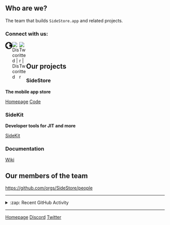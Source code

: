 <!-- 
Docs: How to use GitHub README and actions to auto-generate embedded content.
https://github.com/anuraghazra/github-readme-stats
https://www.youtube.com/watch?v=n6d4KHSKqGk
https://github.com/rahuldkjain/github-profile-readme-generator
 -->

## Who are we?

The team that builds `SideStore.app` and related projects.

### Connect with us:

<!--
[![Website](https://img.shields.io/website?label=sidestore.io&style=for-the-badge&url=https://sidestore.io)](https://sidestore.io)
[![Twitter Follow](https://img.shields.io/twitter/follow/sidestore_io?color=1DA1F2&logo=twitter&style=for-the-badge)](https://twitter.com/intent/follow?original_referer=https%3A%2F%2Fgithub.com%2Fsidestore&screen_name=sidestore)
[![GitHub Followers](https://img.shields.io/github/followers/sidestore?style=for-the-badge)]()
[![GitHub Sponsors](https://img.shields.io/github/sponsors/sidestore?style=for-the-badge
)]() 
-->

[<img align="left" alt="sidestore.io" width="22px" src="https://raw.githubusercontent.com/iconic/open-iconic/master/svg/globe.svg" />][website]
[<img align="left" alt="Discord | Discord" width="22px" src="https://cdn.jsdelivr.net/npm/simple-icons@v3/icons/discord.svg" />][discord]
[<img align="left" alt="Twitter | Twitter" width="22px" src="https://cdn.jsdelivr.net/npm/simple-icons@v3/icons/twitter.svg" />][twitter]

<br />
<br />

## Our projects

### SideStore

__The mobile app store__

[Homepage][website]
[Code][git.sidestore]

### SideKit

__Developer tools for JIT and more__

[SideKit][git.sidekit]

### Documentation

[Wiki][wiki]

## Our members of the team

https://github.com/orgs/SideStore/people

---

<details>
  <summary>:zap: Recent GitHub Activity</summary>

<!--START_SECTION:activity-->
1. 🗣 Commented on [#921](https://github.com/SideStore/SideStore/issues/921) in [SideStore/SideStore](https://github.com/SideStore/SideStore)
2. ❗️ Closed issue [#921](https://github.com/SideStore/SideStore/issues/921) in [SideStore/SideStore](https://github.com/SideStore/SideStore)
3. ❗️ Closed issue [#923](https://github.com/SideStore/SideStore/issues/923) in [SideStore/SideStore](https://github.com/SideStore/SideStore)
4. 🎉 Merged PR [#5](https://github.com/SideStore/Altcon/pull/5) in [SideStore/Altcon](https://github.com/SideStore/Altcon)
5. 🗣 Commented on [#5](https://github.com/SideStore/Altcon/issues/5) in [SideStore/Altcon](https://github.com/SideStore/Altcon)
6. 🗣 Commented on [#924](https://github.com/SideStore/SideStore/issues/924) in [SideStore/SideStore](https://github.com/SideStore/SideStore)
7. ❗️ Opened issue [#924](https://github.com/SideStore/SideStore/issues/924) in [SideStore/SideStore](https://github.com/SideStore/SideStore)
8. ❗️ Closed issue [#922](https://github.com/SideStore/SideStore/issues/922) in [SideStore/SideStore](https://github.com/SideStore/SideStore)
9. 🗣 Commented on [#922](https://github.com/SideStore/SideStore/issues/922) in [SideStore/SideStore](https://github.com/SideStore/SideStore)
10. ❗️ Opened issue [#923](https://github.com/SideStore/SideStore/issues/923) in [SideStore/SideStore](https://github.com/SideStore/SideStore)
11. 💪 Opened PR [#5](https://github.com/SideStore/Altcon/pull/5) in [SideStore/Altcon](https://github.com/SideStore/Altcon)
12. ❗️ Opened issue [#922](https://github.com/SideStore/SideStore/issues/922) in [SideStore/SideStore](https://github.com/SideStore/SideStore)
13. ❗️ Opened issue [#921](https://github.com/SideStore/SideStore/issues/921) in [SideStore/SideStore](https://github.com/SideStore/SideStore)
14. ❗️ Closed issue [#904](https://github.com/SideStore/SideStore/issues/904) in [SideStore/SideStore](https://github.com/SideStore/SideStore)
15. 🎉 Merged PR [#920](https://github.com/SideStore/SideStore/pull/920) in [SideStore/SideStore](https://github.com/SideStore/SideStore)
16. 🗣 Commented on [#920](https://github.com/SideStore/SideStore/issues/920) in [SideStore/SideStore](https://github.com/SideStore/SideStore)
17. 🗣 Commented on [#913](https://github.com/SideStore/SideStore/issues/913) in [SideStore/SideStore](https://github.com/SideStore/SideStore)
18. 🗣 Commented on [#913](https://github.com/SideStore/SideStore/issues/913) in [SideStore/SideStore](https://github.com/SideStore/SideStore)
19. 🗣 Commented on [#904](https://github.com/SideStore/SideStore/issues/904) in [SideStore/SideStore](https://github.com/SideStore/SideStore)
20. 🗣 Commented on [#920](https://github.com/SideStore/SideStore/issues/920) in [SideStore/SideStore](https://github.com/SideStore/SideStore)
<!--END_SECTION:activity-->

</details>

---

[Homepage][patreon] [Discord][discord] [Twitter][twitter]

<!--
- [Patreon][patreon]
- [OpenCollective][opencollective]
- [YouTube][youtube]
-->

[website]: https://sidestore.io
[wiki]: https://wiki.sidestore.io
[twitter]: https://twitter.com/sidestore_io
[discord]: https://discord.gg/sidestore-949183273383395328
[youtube]: https://youtube.com/TODO
[patreon]: https://www.patreon.com/SideStore
[opencollective]: https://opencollective.com/TODO
[git.sidestore]: https://github.com/SideStore/SideStore/
[git.sidekit]: https://github.com/SideStore/SideKit

